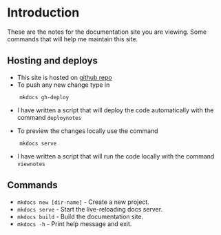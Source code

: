 # Introduction

These are the notes for the documentation site you are viewing.
Some commands that will help me maintain this site.

## Hosting and deploys

-   This site is hosted on [github repo](https://github.com/vedant14/dev-notes)
-   To push any new change type in

```
	mkdocs gh-deploy
```

-   I have written a script that will deploy the code automatically with the command `deploynotes`

-   To preview the changes locally use the command

```
	mkdocs serve
```

-   I have written a script that will run the code locally with the command `viewnotes`

## Commands

-   `mkdocs new [dir-name]` - Create a new project.
-   `mkdocs serve` - Start the live-reloading docs server.
-   `mkdocs build` - Build the documentation site.
-   `mkdocs -h` - Print help message and exit.
